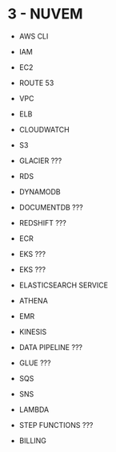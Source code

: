 # 3 - NUVEM

- AWS CLI
- IAM

- EC2
- ROUTE 53
- VPC
- ELB
- CLOUDWATCH

- S3
- GLACIER ???

- RDS
- DYNAMODB
- DOCUMENTDB ???
- REDSHIFT ???

- ECR
- EKS ???
- EKS ???

- ELASTICSEARCH SERVICE
- ATHENA
- EMR
- KINESIS
- DATA PIPELINE ???
- GLUE ???

- SQS
- SNS
- LAMBDA
- STEP FUNCTIONS ???

- BILLING
